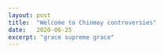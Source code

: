 ```yaml
---
layout: post
title:  "Welcome to Chinmoy controversies"
date:   2020-06-25
excerpt: "grace supreme grace"
---
```


